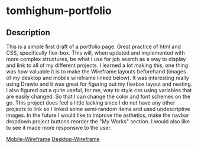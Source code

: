 # tomhighum-portfolio

## Description

This is a simple first draft of a portfolio page. Great practice of html and CSS, specifically flex-box. This will, when updated and implemented with more complex structures, be what I use for job search as a way to display and link to all of my different projects. I learned a lot making this, one thing was how valuable it is to make the Wireframe layouts beforehand (images of my desktop and mobile wireframe linked below). It was interesting really using Drawio and it was great for figuring out my flexbox layout and nesting. I also figured out a quite useful, for me, way to style css using variables that are easily changed. So that I can change the color and font schemes on the go. This project does feel a little lacking since I do not have any other projects to link so I linked some semi-random items and used undescriptive images.
In the future I would like to improve the asthetics, make the navbar dropdown project buttons reorder the "My Works" section. I would also like to see it made more responsive to the user.

[Mobile-Wireframe](./images/PortfolioMobile.drawio.png)
[Desktop-Wireframe](./images/PortfolioDesktop.drawio.png)

